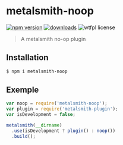 # metalsmith-noop

[![npm version][version-badge]][version-url]
[![downloads][downloads-badge]][downloads-url]
![wtfpl license][wtfpl-license]

> A metalsmith no-op plugin

## Installation

```bash
$ npm i metalsmith-noop
```

## Exemple

```js
var noop = require('metalsmith-noop');
var plugin = require('metalsmith-plugin');
var isDevelopment = false;

metalsmith(__dirname)
  .use(isDevelopment ? plugin() : noop())
  .build();
```

[downloads-badge]: https://img.shields.io/npm/dm/metalsmith-noop.svg
[downloads-url]: https://www.npmjs.com/package/metalsmith-noop
[version-badge]: https://img.shields.io/npm/v/metalsmith-noop.svg
[version-url]: https://www.npmjs.com/package/metalsmith-noop
[wtfpl-license]: http://www.wtfpl.net/wp-content/uploads/2012/12/wtfpl-badge-2.png

